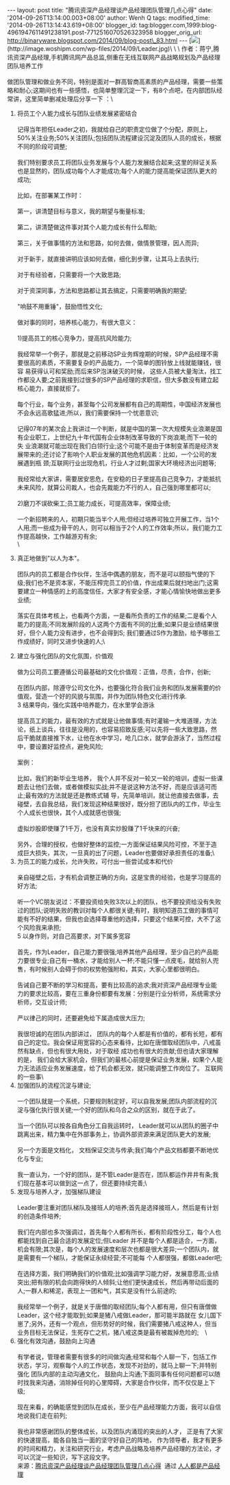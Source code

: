 --- layout: post title: "腾讯资深产品经理谈产品经理团队管理几点心得"
date: '2014-09-26T13:14:00.003+08:00' author: Wenh Q tags:
modified\_time: '2014-09-26T13:14:43.619+08:00' blogger\_id:
tag:blogger.com,1999:blog-4961947611491238191.post-7712516070526323958
blogger\_orig\_url:
http://binaryware.blogspot.com/2014/09/blog-post\_83.html ---
[![](https://images-blogger-opensocial.googleusercontent.com/gadgets/proxy?url=http%3A%2F%2Fimage.woshipm.com%2Fwp-files%2F2014%2F09%2FLeader.jpg&container=blogger&gadget=a&rewriteMime=image%2F*)](http://image.woshipm.com/wp-files/2014/09/Leader.jpg)\
\
\
作者：蒋宁,腾讯资深产品经理,手机腾讯网产品总监,侧重在无线互联网产品战略规划及产品经理团队培养工作\
\
做团队管理和做业务不同，特别是面对一群高智商高素质的产品经理，需要一些策略和耐心;这期间也有一些感悟，也简单整理沉淀一下，有8个点吧，在内部团队经常讲，这里简单删减处理后分享一下
：\
1. 将员工个人能力成长与团队业绩发展紧密结合\
\
记得当年担任Leader之初，我就给自己的职责定位做了个分配，原则上，50%关注业务;50%关注团队;包括团队流程建设沉淀及团队人员的成长，根据不同的阶段可调整;\
\
我们特别要求员工将团队业务发展与个人能力发展结合起来;这里的辩证关系也是显然的，团队成功每个人才能成功;每个人的能力提高能保证团队更大的成功;\
\
比如，在部署某工作时：\
\
第一，讲清楚目标与意义，我的期望与衡量标准;\
\
第二，讲清楚做这件事对其个人能力成长有什么帮助;\
\
第三，关于做事情的方法和思路，如何去做，做情景管理，因人而异;\
\
对于新手，就直接讲明应该如何去做，细化到步骤，让其马上去执行;\
\
对于有经验者，只需要将一个大致思路;\
\
对于资深同事，方法和思路都让其去搞定，只需要明确我的期望;\
\
"响鼓不用重锤"，鼓励悟性文化;\
\
做对事的同时，培养核心能力，有很大意义：\
\
1)提高员工的核心竞争力，提高抗风险能力;\
\
我经常举一个例子，那就是之前移动SP业务辉煌期的时候，SP产品经理不需要很高的素质，不需要复杂的产品能力，一个简单的图铃放上线就能赚钱，很容
易获得认可和奖励;而后来SP泡沫破灭的时候，
这些人员被大量淘汰，找工作都没人要;之前我接到过很多的SP产品经理的求职信，但大多数没有建立起核心能力，直接就拒了。\
\
每个行业，每个业务，甚至每个公司发展都有自己的周期性，中国经济发展也不会永远高歌猛进;所以，我们需要保持一个忧患意识;\
\
记得07年的某次会上我讲过一个判断，就是中国的第一次大规模失业浪潮是国有企业职工，上世纪九十年代国有企业体制改革导致的下岗浪潮;而下一轮的失
业浪潮就可能出现在我们白领行业;这个可能不是由于体制变革而是经济发展带来的;还讨论了影响个人职业发展的其他危机因素：比如，一个公司的发展遇到瓶
颈;互联网行业出现危机，行业人才过剩;国家大环境经济出问题等;\
\
我经常给大家讲，需要居安思危，在安稳的日子里提高自己竞争力，才能抵抗未来风险，就算公司裁人，也会先裁能力不行的人，自己强到哪里都可以;\
\
2)磨刀不误砍柴工;员工能力成长，可提高效率，保障业绩;\
\
一个新招聘来的人，初期只能当半个人用;但经过培养可独立开展工作，当1个人用;而一些成为骨干的人，则可以相当于2个人的工作效率;所以，我们能力工作提高越快，工作越游刃有余;\
\
3) 真正地做到"以人为本"。\
\
团队内的员工都是合作伙伴，生活中偶遇的朋友，而不是可以颐指气使的下级;我们也不是资本家，不能压榨完员工的价值，作出成果后就扫地出门;这需要建立一种情感的上的高度信任，大家才有安全感，才能心情愉快地做出更多业绩;\
\
落实在具体考核上，也看两个方面，一是看所负责的工作的结果;二是看个人能力的提高;不同发展阶段的人这两个方面有不同的比重;如果只是业绩结果很好，但个人能力没有进步，也不会得到S;
我们要通过S作为激励，给予哪些工作成绩好，同时又进步快速的人;\
2. 建立与强化团队的文化氛围，价值观\
\
做为公司员工要遵循公司最基础的文化价值观：正值，尽责，合作，创新;\
\
在团队内部，除遵守公司文化外，也要强化符合我们业务和团队发展需要的价值观，营造一个好的风貌与氛围，并作为团队特色文化进行传承.\
3 结果导向，强化实践中培养能力，在水里学会游泳\
\
提高员工的能力，最有效的方式就是让他做事情;有时灌输一大堆道理，方法论，纸上谈兵，往往是没用的，也容易招致反感;可以先将一些大致思路，然后干脆就直接推下水，让他在水中学习，呛几口水，就学会游泳了，当然过程中，要设置好监控点，避免风险;\
\
案例：\
\
比如，我们的新毕业生培养，
我个人并不反对一轮又一轮的培训，虚拟一些课题去让他们去做，或者做模拟实战;并不是说这种方法不好，而是应该适可而止;最有效的方法就是还是教练式辅
导，先简单培训，就让他直接去做事，去碰壁，去自我总结，我们发现这种结果很好，既分担了团队内的工作，毕业生个人成长也很快，其个人成就感也很强;\
\
虚拟炒股即使赚了1千万，也没有真实炒股赚了1千块来的兴奋;\
\
另外，合理的授权，也做好整体的监控;一方面保证结果风险可控，不至于造成巨大损失，其次，一旦真的出了问题，Leader也要做好承担责任的准备;\
4. 为员工的能力成长，允许失败，可付出一些尝试成本和代价\
\
亲自碰壁之后，才有机会调整正确的方向，这是宝贵的经验，也是学习提高的好方法;\
\
听一个VC朋友说过：不要投资给失败3次以上的团队，也不要投资给没有失败过的团队;说明失败的教训对每个人都很关键;有时，我明知道员工做的事情可能有不好的结果，但我也会选择尊重他的选择，只要这个结果可控，大不了这个风险我来承担;\
5 以身作则，对自己高要求，对下属多宽容\
\
首先，作为Leader，自己能力要很强;培养其他产品经理，至少自己的产品能力要很专业;自己有一桶水，才能给别人一杯;不能只懂一点皮毛，就给别人兜售，有时候别人会碍于你的权势勉强附和，其实，大家心里都很明白。\
\
告诫自己要不断的学习和提高，要有比较高的追求;我对资深产品经理专业能力的要求比较高，要在三重身份都要有发展：分别是行业分析师，系统需求分析师，交互设计师;\
\
严以律己的同时，还要避免给下属造成很大压力;\
\
我很坦诚的在团队内部讲过，
团队内的每个人都是有价值的，都有长短，都有自己的定位。我会保证用宽容的心态来看待，比如在唐僧取经团队中，八戒虽然有缺点，但也有很大用处，对于取经
成功也有很大的贡献;但也请大家理解的是，
我们会给大家机会，但我们的最核心前提是保证业务发展，如果个人能力无法适应业务发展速度，给了机会都无效，就只能调整工作岗位了。
互联网的一些事\
6. 加强团队的流程沉淀与建设;\
\
一个团队就是一个系统，只要规则制定好，可以自我发展;团队内部流程的沉淀与强化执行很关键;一个好的团队和乌合之众的区别，就在于此了。\
\
当一个团队可以按各自角色分工自我运转时，
Leader就可以从团队的圈子中跳离出来，精力集中在外部事务上，协调外部资源来满足团队更大的发展;\
\
另一个方面是文档化，
文档保证交流与传承;我们每个产品文档都要不断地优化与专业;\
\
我一直认为，一个好的团队，是不管Leader是否在，团队都运作井井有条;我们现在基本可以做到这一点了，但还要持续完善;\
7. 发现与培养人才，加强梯队建设\
\
Leader要注重对团队梯队及接班人的培养;首先是选择接班人，然后是有计划的创造条件培养;\
\
我们在内部也多次强调过，首先每个人都有所长，都有阶段性分工，每个人也都能找到自己最合适的发展定位;但Leader
并不是每个人都是适合，一方面，机会有限;其次是，每个人的发展速度和层次也都是很大差异;一个团队内，就是需要有一个梯队，才能保证永续经营;不可能每
个人都很强，都做Leader吧;\
\
在选择方面，我们明确我们的价值观;比如强调学习能力好，发展意愿高;业绩突出;把有限的机会向跑得快的人倾斜;让他们更快速成长，然后再带动后面的人;一群人和稀泥，表现上一团和气，其实是没有什么前途的;\
\
我经常举一个例子，就是关于唐僧的取经团队;每个人都有用，但只有唐僧做Leader，这个经才能取到;如果是猪八戒做Leader，那可能半路就在
女儿国下崽了;另外，还有一个观点，但形势好的时候，我们需要猪八戒这种人，但当业务目标无法保证，生死存亡之机，猪八戒这类是最有被裁掉危险的;　\
8. 强化有效沟通，鼓励向上沟通\
\
有学者说，管理者需要有很多的时间做沟通;经常和每个人聊一下，包括工作状态，学习，观察每个人的工作状态，发现不对劲的，就马上聊一下;并特别强化
团队内部的主动沟通文化，
鼓励向上沟通;下面同事有任何问题都可以随时找我来沟通，消除掉任何的心里障碍，大家是合作伙伴，而不仅仅是上下级;\
\
现在来看，的确能感觉到团队在成长，至少在产品经理能力方面，我可以自信地说我们走在前列;\
\
我也非常感谢团队的整体成长，以及团队内涌现的突出的人才，
正是有了大家的快速提高，能各自独当一面的坚守好自己的阵地，
作为领导者，我才有更多的时间和精力，关注和研究行业，考虑产品战略及培养产品经理的方法论，才可以沉淀一些知识，写下这段文字。
\
来源：[腾讯资深产品经理谈产品经理团队管理几点心得](http://www.woshipm.com/pmd/108009.html)  通过 [人人都是产品经理](http://www.woshipm.com/)
